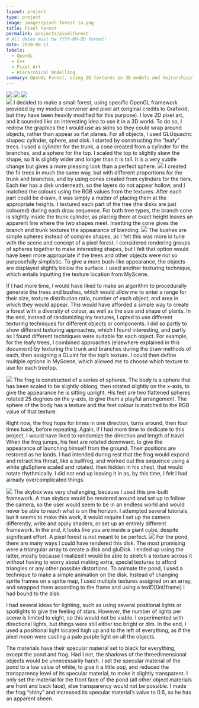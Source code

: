 ```yaml
---
layout: project
type: project
image: images/pixel forest 1a.png
title: Pixel Forest
permalink: projects/pixelforest
# All dates must be YYYY-MM-DD format!
date: 2020-08-11
labels:
  - OpenGL
  - C++
  - Pixel Art
  - Hierarchical Modelling
summary: OpenGL Forest, using 2D textures on 3D models and heirarchical modelling.
---
```


<div class="ui small rounded images">
  <img class="ui image" src="../images/pixel forest 1b.png">
  <img class="ui image" src="../images/frog1a.png">
  <img class="ui image" src="../images/tree parts.png">

</div>
<img class="ui medium left floated rounded image" src="../images/green tree.png">
I decided to make a small forest, using specific OpenGL framework provided by my module convener and pixel art (original credits to Grafxkid, but they have been heavily modified for this purpose). I love 2D pixel art, and it sounded like an interesting idea to use it in a 3D world. To do so, I redrew the graphics the I would use as skins so they could wrap around objects, rather than appear as flat planes. For all objects, I used GLUquadric shapes: cylinder, sphere, and disk. I started by constructing the “leafy” trees. I used a cylinder for the trunk, a cone created from a cylinder for the branches, and a sphere for the top. I scaled the top to slightly skew the shape, so it is slightly wider and longer than it is tall. It is a very subtle change but gives a more pleasing look than a perfect sphere.  

<img class="ui medium right floated rounded image" src="../images/fir.png">
I created the fir trees in much the same way, but with different proportions for the trunk and branches, and by using cones created from cylinders for the tiers. Each tier has a disk underneath, so the layers do not appear hollow, and I matched the colours using the RGB values from the textures. After each part could be drawn, it was simply a matter of placing them at the appropriate heights. I textured each part of the tree (the disks are just coloured) during each draw sequence. For both tree types, the branch cone is slightly inside the trunk cylinder, as placing them at exact height leaves an apparent line where the two shapes meet. Insetting the cone gives the branch and trunk textures the appearance of blending.

<img class="ui medium left floated rounded image" src="../images/bushes.png">
The bushes are simple spheres instead of complex shapes, as I felt this was more in tune with the scene and concept of a pixel forest. I considered rendering groups of spheres together to make interesting shapes, but I felt that option would have been more appropriate if the trees and other objects were not so purposefully simplistic. To give a more bush-like appearance, the objects are displayed slightly below the surface. I used another texturing technique, which entails inputting the texture location from MyScene.

If I had more time, I would have liked to make an algorithm to procedurally generate the trees and bushes, which would allow me to enter a range for their size, texture distribution ratio, number of each object, and area in which they would appear. This would have afforded a simple way to create a forest with a diversity of colour, as well as the size and shape of plants. In the end, instead of randomizing my textures, I opted to use different texturing techniques for different objects or components. I did so partly to show different texturing approaches, which I found interesting, and partly as I found different techniques were suitable for each object. For example, for the leafy trees, I combined approaches (elsewhere explained in this document) by texturing the trunk and branches during the draw methods of each, then assigning a GLuint for the top’s texture. I could then define multiple options in MyScene, which allowed me to choose which texture to use for each treetop. 

<img class="ui medium right floated rounded image" src="../images/frog1a.png">
The frog is constructed of a series of spheres. The body is a sphere that has been scaled to be slightly oblong, then rotated slightly on the x-axis, to give the appearance he is sitting upright. His feet are two flattened spheres rotated 25 degrees on the y-axis, to give them a playful arrangement. The sphere of the body has a texture and the feet colour is matched to the RGB value of that texture. 

Right now, the frog hops for times in one direction, turns around, then four times back, before repeating. Again, if I had more time to dedicate to this project, I would have liked to randomize the direction and length of travel. When the frog jumps, his feet are rotated downward, to give the appearance of launching himself from the ground. Their positions are restored as he lands. I had intended during rest that the frog would expand and retract his throat, like a bullfrog, and worked out this sequence using a white gluSphere scaled and rotated, then hidden in his chest, that would rotate rhythmically. I did not end up leaving it in as, by this time, I felt I had already overcomplicated things.  

<img class="ui medium left floated rounded image" src="../images/skybox.png">
The skybox was very challenging, because I used this pre-built framework. A true skybox would be rendered around and set up to follow the camera, so the user would seem to be in an endless world and would never be able to reach what is on the horizon. I attempted several tutorials, but it seems to make this work, it would require I set up the camera differently, write and apply shaders, or set up an entirely different framework. In the end, it looks like you are inside a giant cube, despite significant effort. A pixel forest is not meant to be perfect.  

<img class="ui medium right floated rounded image" src="../images/pond.png">
For the pond, there are many ways I could have rendered this disk. The most promising were a triangular array to create a disk and gluDisk. I ended up using the latter, mostly because I realized I would be able to stretch a texture across it without having to worry about making extra, special textures to afford triangles or any other possible distortions. To animate the pond, I used a technique to make a simple animation on the disk. Instead of changing sprite frames on a sprite map, I used multiple textures assigned on an array, and swapped them according to the frame and using a texID[(int)frame] I had bound to the disk.  

I had several ideas for lighting, such as using several positional lights or spotlights to give the feeling of stars. However, the number of lights per scene is limited to eight, so this would not be viable. I experimented with directional lights, but things were still either too bright or dim. In the end, I used a positional light located high up and to the left of everything, as if the pixel moon were casting a pale purple light on all the objects.  

The materials have their specular material set to black for everything, except the pond and frog. Had I not, the shadows of the threedimensional objects would be unnecessarily harsh. I set the specular material of the pond to a low value of white, to give it a little pop, and reduced the transparency level of its specular material, to make it slightly transparent. I only set the material for the front face of the pond (all other object materials are front and back face), else transparency would not be possible. I made the frog “shiny” and increased its specular material’s value to 0.6, so he has an apparent sheen. 
